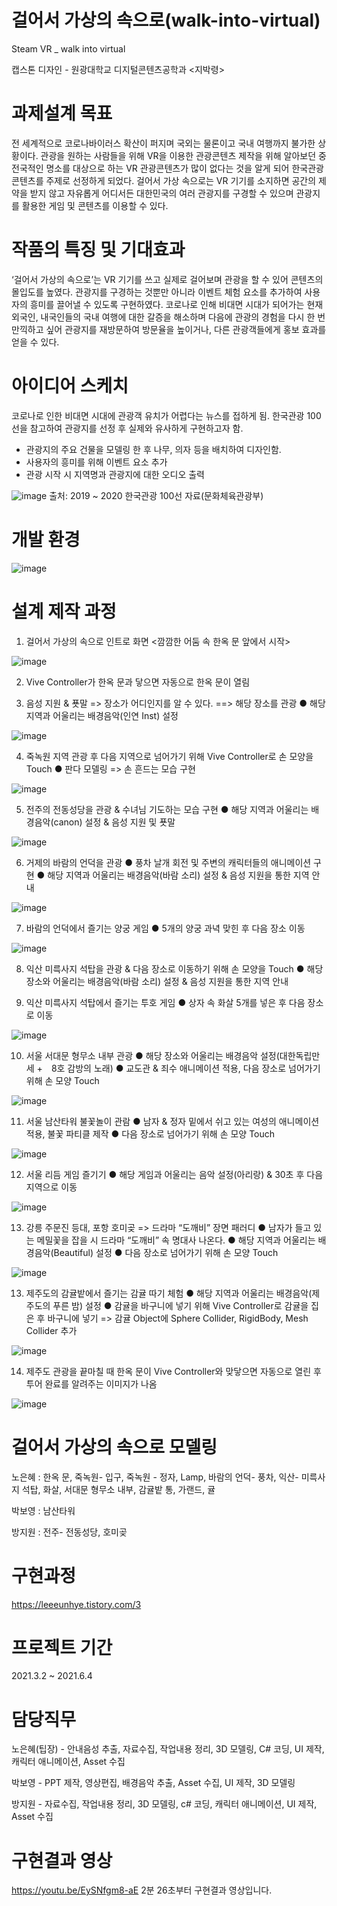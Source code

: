# 걸어서 가상의 속으로(walk-into-virtual)
Steam VR _ walk into virtual

캡스톤 디자인 - 원광대학교 디지털콘텐츠공학과 <지박령>

# 과제설계 목표
전 세계적으로 코로나바이러스 확산이 퍼지며 국외는 물론이고 국내 여행까지 불가한 상황이다.
관광을 원하는 사람들을 위해 VR을 이용한 관광콘텐츠 제작을 위해 알아보던 중 전국적인 명소를 대상으로 하는 VR 관광콘텐츠가 많이 없다는 것을 알게 되어 한국관광콘텐츠를 주제로 선정하게 되었다. 걸어서 가상 속으로는 VR 기기를 소지하면 공간의 제약을 받지 않고 자유롭게 어디서든 대한민국의 여러 관광지를 구경할 수 있으며 관광지를 활용한 게임 및 콘텐츠를 이용할 수 있다.

# 작품의 특징 및 기대효과
‘걸어서 가상의 속으로’는 VR 기기를 쓰고 실제로 걸어보며 관광을 할 수 있어 콘텐츠의 몰입도를 높였다. 관광지를 구경하는 것뿐만 아니라 이벤트 체험 요소를 추가하여 사용자의 흥미를 끌어낼 수 있도록 구현하였다. 코로나로 인해 비대면 시대가 되어가는 현재 외국인, 내국인들의 국내 여행에 대한 갈증을 해소하며 다음에 관광의 경험을 다시 한 번 만끽하고 싶어 관광지를 재방문하여 방문율을 높이거나, 다른 관광객들에게 홍보 효과를 얻을 수 있다.

# 아이디어 스케치
코로나로 인한 비대면 시대에 관광객 유치가 어렵다는 뉴스를 접하게 됨. 한국관광 100선을 참고하여 관광지를 선정 후 실제와 유사하게 구현하고자 함.
- 관광지의 주요 건물을 모델링 한 후 나무, 의자 등을 배치하여 디자인함.
- 사용자의 흥미를 위해 이벤트 요소 추가
- 관광 시작 시 지역명과 관광지에 대한 오디오 출력

![image](https://user-images.githubusercontent.com/76396597/169792726-5c9fc839-8e00-47f0-b452-81d9c4b80dd0.png)
출처: 2019 ~ 2020 한국관광 100선 자료(문화체육관광부)

# 개발 환경
![image](https://user-images.githubusercontent.com/76396597/169796224-07261c9e-b833-4be7-8c7f-a4217965e14e.png)


# 설계 제작 과정
1. 걸어서 가상의 속으로 인트로 화면 <깜깜한 어둠 속 한옥 문 앞에서 시작>

![image](https://user-images.githubusercontent.com/76396597/169793270-facb147d-6dc5-4993-9594-96473ac865ae.png)

2. Vive Controller가 한옥 문과 닿으면 자동으로 한옥 문이 열림

3. 음성 지원 & 푯말 => 장소가 어디인지를 알 수 있다. ==> 해당 장소를 관광 
● 해당 지역과 어울리는 배경음악(인연 Inst) 설정

![image](https://user-images.githubusercontent.com/76396597/169793439-b5f870aa-4a6b-4d46-bf36-a28d68bfc9bc.png)

4. 죽녹원 지역 관광 후 다음 지역으로 넘어가기 위해 Vive Controller로 손 모양을 Touch 
● 판다 모델링 => 손 흔드는 모습 구현

![image](https://user-images.githubusercontent.com/76396597/169793501-1be8b4ad-f8dd-4c1d-b301-8f14c24dee36.png)

5. 전주의 전동성당을 관광 & 수녀님 기도하는 모습 구현 
● 해당 지역과 어울리는 배경음악(canon) 설정 & 음성 지원 및 푯말

![image](https://user-images.githubusercontent.com/76396597/169793552-64d2b851-9c37-43d0-ba4c-c4f0fd66d4ec.png)

6. 거제의 바람의 언덕을 관광
● 풍차 날개 회전 및 주변의 캐릭터들의 애니메이션 구현
● 해당 지역과 어울리는 배경음악(바람 소리) 설정 & 음성 지원을 통한 지역 안내

![image](https://user-images.githubusercontent.com/76396597/169793602-d05c9011-b592-45e1-bf99-ff5088f19c1b.png)

7. 바람의 언덕에서 즐기는 양궁 게임
● 5개의 양궁 과녁 맞힌 후 다음 장소 이동

![image](https://user-images.githubusercontent.com/76396597/169793677-6ac3730b-af3b-4ca9-bb66-ff45f6381713.png)

8. 익산 미륵사지 석탑을 관광 & 다음 장소로 이동하기 위해 손 모양을 Touch
● 해당 장소와 어울리는 배경음악(바람 소리) 설정 & 음성 지원을 통한 지역 안내

9. 익산 미륵사지 석탑에서 즐기는 투호 게임
● 상자 속 화살 5개를 넣은 후 다음 장소로 이동 

![image](https://user-images.githubusercontent.com/76396597/169793753-9e6a7d2e-fe23-4045-8715-e4b56134be9d.png)

10. 서울 서대문 형무소 내부 관광
● 해당 장소와 어울리는 배경음악 설정(대한독립만세 +　8호 감방의 노래)
● 교도관 & 죄수 애니메이션 적용, 다음 장소로 넘어가기 위해 손 모양 Touch

![image](https://user-images.githubusercontent.com/76396597/169793782-e69cc6e8-1f7a-4b4e-925a-41bfa18b6448.png)

11. 서울 남산타워 불꽃놀이 관람
● 남자 & 정자 밑에서 쉬고 있는 여성의 애니메이션 적용, 불꽃 파티클 제작
● 다음 장소로 넘어가기 위해 손 모양 Touch 

![image](https://user-images.githubusercontent.com/76396597/169793799-ff2e1528-3bd7-4872-bb3d-2ddfb8c2f9c4.png)

12. 서울 리듬 게임 즐기기 
● 해당 게임과 어울리는 음악 설정(아리랑) & 30초 후 다음 지역으로 이동 

![image](https://user-images.githubusercontent.com/76396597/169793831-ce030a35-d42e-4d3d-a631-95a4cb6350cf.png)

13. 강릉 주문진 등대, 포항 호미곶 => 드라마 “도깨비” 장면 패러디
● 남자가 들고 있는 메밀꽃을 잡을 시 드라마 “도깨비” 속 명대사 나온다.
● 해당 지역과 어울리는 배경음악(Beautiful) 설정
● 다음 장소로 넘어가기 위해 손 모양 Touch

![image](https://user-images.githubusercontent.com/76396597/169793849-280d73e7-942d-4f02-ad9c-c6c38fcc6bb8.png)

13. 제주도의 감귤밭에서 즐기는 감귤 따기 체험 
● 해당 지역과 어울리는 배경음악(제주도의 푸른 밤) 설정
● 감귤을 바구니에 넣기 위해 Vive Controller로 감귤을 집은 후 바구니에 넣기
=> 감귤 Object에 Sphere Collider, RigidBody, Mesh Collider 추가

![image](https://user-images.githubusercontent.com/76396597/169793885-adfbd621-8b2e-49e2-a1c3-70ebb49d48f6.png)

14. 제주도 관광을 끝마칠 때 한옥 문이 Vive Controller와 맞닿으면 자동으로 열린 후 투어 완료를 알려주는 이미지가 나옴

![image](https://user-images.githubusercontent.com/76396597/169793903-b0c49bc6-1d75-45cf-b792-9cff8fe3be02.png)

# 걸어서 가상의 속으로 모델링
노은혜 : 한옥 문, 죽녹원- 입구, 죽녹원 - 정자, Lamp, 바람의 언덕- 풍차, 익산- 미륵사지 석탑, 화살, 서대문 형무소 내부, 감귤밭 통, 가랜드, 귤

박보영 : 남산타워

방지원 : 전주- 전동성당, 호미곶

# 구현과정
https://leeeunhye.tistory.com/3

# 프로젝트 기간 
2021.3.2 ~ 2021.6.4

# 담당직무 
노은혜(팁장) - 안내음성 추출, 자료수집, 작업내용 정리, 3D 모델링, C# 코딩, UI 제작, 캐릭터 애니메이션, Asset 수집

박보영 - PPT 제작, 영상편집, 배경음악 추출, Asset 수집, UI 제작, 3D 모델링

방지원 - 자료수집, 작업내용 정리, 3D 모델링, c# 코딩, 캐릭터 애니메이션, UI 제작, Asset 수집

# 구현결과 영상
https://youtu.be/EySNfgm8-aE
2분 26초부터 구현결과 영상입니다.
